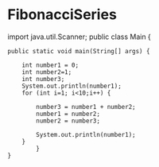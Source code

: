 # FibonacciSeries

import java.util.Scanner;
public class Main {

    public static void main(String[] args) {

        int number1 = 0;
        int number2=1;
        int number3;
        System.out.println(number1);
        for (int i=1; i<10;i++) {

            number3 = number1 + number2;
            number1 = number2;
            number2 = number3;

            System.out.println(number1);
        }
            }
    }



